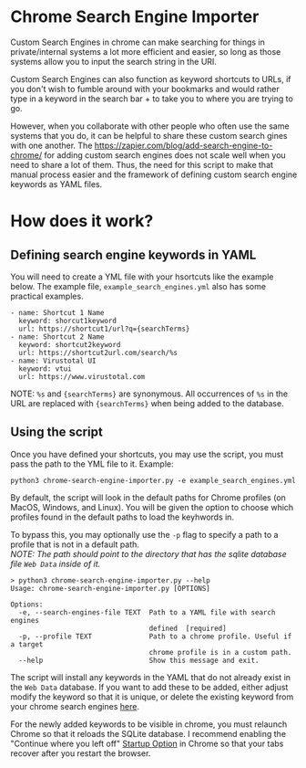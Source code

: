 # Chrome Search Engine Importer

Custom Search Engines in chrome can make searching for things in private/internal systems a lot more efficient and easier, so long as those systems allow you to input the search string in the URI.

Custom Search Engines can also function as keyword shortcuts to URLs, if you don't wish to fumble around with your bookmarks and would rather type in a keyword in the search bar + <Enter> to take you to where you are trying to go.

However, when you collaborate with other people who often use the same systems that you do, it can be helpful to share these custom search gines with one another. The https://zapier.com/blog/add-search-engine-to-chrome/ for adding custom search engines does not scale well when you need to share a lot of them. Thus, the need for this script to make that manual process easier and the framework of defining custom search engine keywords as YAML files.

# How does it work?

## Defining search engine keywords in YAML

You will need to create a YML file with your hsortcuts like the example below. The example file, `example_search_engines.yml` also has some practical examples.

```
- name: Shortcut 1 Name
  keyword: shorcut1keyword
  url: https://shortcut1/url?q={searchTerms}
- name: Shortcut 2 Name
  keyword: shortcut2keyword
  url: https://shortcut2url.com/search/%s
- name: Virustotal UI
  keyword: vtui
  url: https://www.virustotal.com
```

NOTE: `%s` and `{searchTerms}` are synonymous. All occurrences of `%s` in the URL are replaced with `{searchTerms}` when being added to the database.

## Using the script

Once you have defined your shortcuts, you may use the script, you must pass the path to the YML file to it. Example:

`python3 chrome-search-engine-importer.py -e example_search_engines.yml`

By default, the script will look in the default paths for Chrome profiles (on MacOS, Windows, and Linux). You will be given the option to choose which profiles found in the default paths to load the keyhwords in.

To bypass this, you may optionally use the `-p` flag to specify a path to a profile that is not in a default path.  
_NOTE: The path should point to the directory that has the sqlite database file `Web Data` inside of it._

```
> python3 chrome-search-engine-importer.py --help
Usage: chrome-search-engine-importer.py [OPTIONS]

Options:
  -e, --search-engines-file TEXT  Path to a YAML file with search engines
                                  defined  [required]
  -p, --profile TEXT              Path to a chrome profile. Useful if a target
                                  chrome profile is in a custom path.
  --help                          Show this message and exit.
```

The script will install any keywords in the YAML that do not already exist in the `Web Data` database. If you want to add these to be added, either adjust modify the keyword so that it is unique, or delete the existing keyword from your chrome search engines [here](chrome://settings/searchEngines).

For the newly added keywords to be visible in chrome, you must relaunch Chrome so that it reloads the SQLite database. I recommend enabling the "Continue where you left off" [Startup Option](chrome://settings/onStartup) in Chrome so that your tabs recover after you restart the browser.
